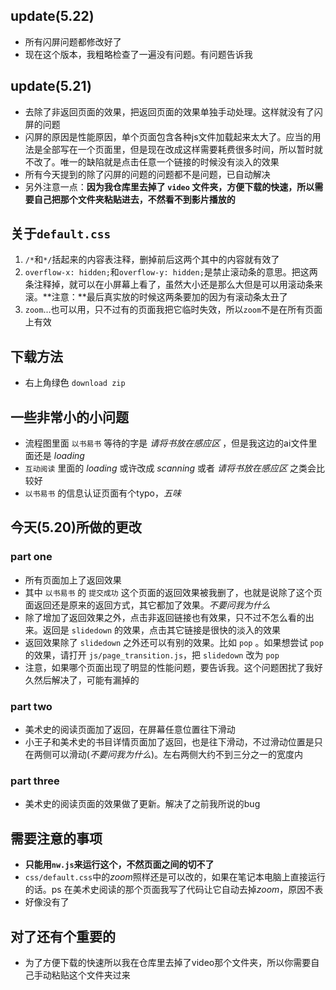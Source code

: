 ## update(5.22)
- 所有闪屏问题都修改好了
- 现在这个版本，我粗略检查了一遍没有问题。有问题告诉我

## update(5.21)
- 去除了非返回页面的效果，把返回页面的效果单独手动处理。这样就没有了闪屏的问题
- 闪屏的原因是性能原因，单个页面包含各种js文件加载起来太大了。应当的用法是全部写在一个页面里，但是现在改成这样需要耗费很多时间，所以暂时就不改了。唯一的缺陷就是点击任意一个链接的时候没有淡入的效果
- 所有今天提到的除了闪屏的问题的问题都不是问题，已自动解决
- 另外注意一点：**因为我仓库里去掉了 `video` 文件夹，方便下载的快速，所以需要自己把那个文件夹粘贴进去，不然看不到影片播放的**

## 关于`default.css`
1. `/*`和`*/`括起来的内容表注释，删掉前后这两个其中的内容就有效了
1. `overflow-x: hidden;`和`overflow-y: hidden;`是禁止滚动条的意思。把这两条注释掉，就可以在小屏幕上看了，虽然大小还是那么大但是可以用滚动条来滚。**注意：**最后真实放的时候这两条要加的因为有滚动条太丑了
1. `zoom`...也可以用，只不过有的页面我把它临时失效，所以`zoom`不是在所有页面上有效


## 下载方法
- 右上角绿色 `download zip`

## 一些非常小的小问题
- 流程图里面 `以书易书` 等待的字是 *请将书放在感应区* ，但是我这边的ai文件里面还是 *loading*
- `互动阅读` 里面的 *loading* 或许改成 *scanning* 或者 *请将书放在感应区* 之类会比较好
- `以书易书` 的信息认证页面有个typo，*五味*

## 今天(5.20)所做的更改

### part one
- 所有页面加上了返回效果
- 其中 `以书易书` 的 `提交成功` 这个页面的返回效果被我删了，也就是说除了这个页面返回还是原来的返回方式，其它都加了效果。*不要问我为什么*
- 除了增加了返回效果之外，点击非返回链接也有效果，只不过不怎么看的出来。返回是 `slidedown` 的效果，点击其它链接是很快的淡入的效果
- 返回效果除了 `slidedown` 之外还可以有别的效果。比如 `pop` 。如果想尝试 `pop` 的效果，请打开 `js/page_transition.js`，把 `slidedown` 改为 `pop`
- 注意，如果哪个页面出现了明显的性能问题，要告诉我。这个问题困扰了我好久然后解决了，可能有漏掉的

### part two
- 美术史的阅读页面加了返回，在屏幕任意位置往下滑动
- 小王子和美术史的书目详情页面加了返回，也是往下滑动，不过滑动位置是只在两侧可以滑动(*不要问我为什么*)。左右两侧大约不到三分之一的宽度内

### part three
- 美术史的阅读页面的效果做了更新。解决了之前我所说的bug

## 需要注意的事项
- **只能用`nw.js`来运行这个，不然页面之间的切不了**
- `css/default.css`中的*zoom*照样还是可以改的，如果在笔记本电脑上直接运行的话。ps 在美术史阅读的那个页面我写了代码让它自动去掉*zoom*，原因不表
- 好像没有了

## 对了还有个重要的
- 为了方便下载的快速所以我在仓库里去掉了video那个文件夹，所以你需要自己手动粘贴这个文件夹过来